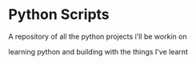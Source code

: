 # Python Scripts
 A repository of all the python projects i'll be workin on

 learning python and building with the things I've learnt 
